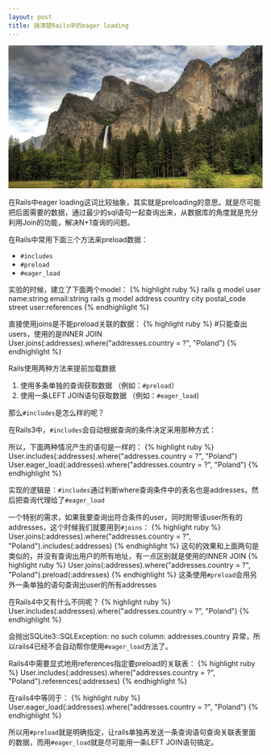 ```yaml
---
layout: post
title: 搞清楚Rails中的eager loading
---
```

![](/images/bing_623.jpg "")

在Rails中eager loading这词比较抽象，其实就是preloading的意思。就是尽可能把后面需要的数据，通过最少的sql语句一起查询出来，从数据库的角度就是充分利用Join的功能，解决N+1查询的问题。

在Rails中常用下面三个方法来preload数据：

* `#includes`
* `#preload`
* `#eager_load`

实验的时候，建立了下面两个model：
{% highlight ruby %}
rails g model user name:string email:string
rails g model address country city postal_code street user:references
{% endhighlight %}

直接使用joins是不能preload关联的数据：
{% highlight ruby %}
#只能查出users，使用的是INNER JOIN
User.joins(:addresses).where("addresses.country = ?", "Poland")
{% endhighlight %}

Rails使用两种方法来提前加载数据

1. 使用多条单独的查询获取数据 （例如：`#preload`）
2. 使用一条LEFT JOIN语句获取数据 （例如：`#eager_load`)

那么`#includes`是怎么样的呢？

在Rails3中，`#includes`会自动根据查询的条件决定采用那种方式：

所以，下面两种情况产生的语句是一样的：
{% highlight ruby %}
User.includes(:addresses).where("addresses.country = ?", "Poland")
User.eager_load(:addresses).where("addresses.country = ?", "Poland")
{% endhighlight %}

实现的逻辑是：`#includes`通过判断where查询条件中的表名也是addresses，然后把查询代理给了`#eager_load`

一个特别的需求，如果我要查询出符合条件的user，同时附带该user所有的addresses，这个时候我们就要用到`#joins`：
{% highlight ruby %}
User.joins(:addresses).where("addresses.country = ?", "Poland").includes(:addresses)
{% endhighlight %}
这句的效果和上面两句是类似的，并没有查询出用户的所有地址，有一点区别就是使用的INNER JOIN
{% highlight ruby %}
User.joins(:addresses).where("addresses.country = ?", "Poland").preload(:addresses)
{% endhighlight %}
这条使用`#preload`会用另外一条单独的语句查询出user的所有addresses


在Rails4中又有什么不同呢？
{% highlight ruby %}
User.includes(:addresses).where("addresses.country = ?", "Poland")
{% endhighlight %}

会抛出SQLite3::SQLException: no such column: addresses.country 异常，所以rails4已经不会自动帮你使用`#eager_load`方法了。

Rails4中需要显式地用references指定要preload的关联表：
{% highlight ruby %}
User.includes(:addresses).where("addresses.country = ?", "Poland").references(:addresses)
{% endhighlight %}

在rails4中等同于：
{% highlight ruby %}
User.eager_load(:addresses).where("addresses.country = ?", "Poland")
{% endhighlight %}

所以用`#preload`就是明确指定，让rails单独再发送一条查询语句查询关联表里面的数据，而用`#eager_load`就是尽可能用一条LEFT JOIN语句搞定。
